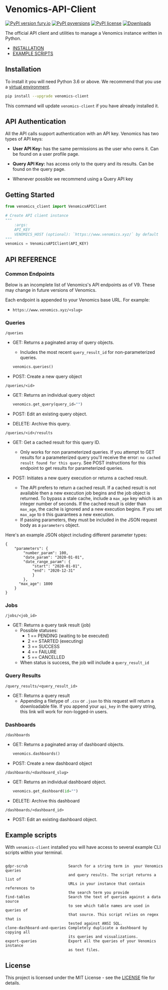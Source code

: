 # Venomics-API-Client

[![PyPI version fury.io](https://badge.fury.io/py/venomics-client.svg)](https://pypi.org/project/venomics-client/)
[![PyPI pyversions](https://img.shields.io/pypi/pyversions/venomics-client.svg)](https://pypi.python.org/pypi/venomics-client/)
[![PyPI license](https://img.shields.io/pypi/l/venomics-client.svg)](https://pypi.python.org/pypi/venomics-client/)
[![Downloads](https://pepy.tech/badge/venomics-client)](https://pepy.tech/project/venomics-client)

The official API client and utilities to manage a Venomics instance written in Python.

- [INSTALLATION](#installation)
- [EXAMPLE SCRIPTS](#example-scripts)


## Installation

To install it you will need Python 3.6 or above. We recommend that you use a [virtual environment].


```bash
pip install --upgrade venomics-client
```

This command will update `venomics-client` if you have already installed it.

[virtual environment]: https://pythonbasics.org/virtualenv/

## API Authentication
All the API calls support authentication with an API key. Venomics has two types of API keys:

 - **User API Key:** has the same permissions as the user who owns it. Can be found on a user profile page.
 - **Query API Key:** has access only to the query and its results. Can be found on the query page.

 - Whenever possible we recommend using a Query API key

## Getting Started

```python
from venomics_client import VenomicsAPIClient

# Create API client instance
"""
    :args:
    API_KEY
    VENOMICS_HOST (optional): `https://www.venomics.xyz/` by default
"""
venomics = VenomicsAPIClient(API_KEY)
```

## API REFERENCE

### Common Endpoints

Below is an incomplete list of Venomics's API endpoints as of V9. These may change in future versions of Venomics.

Each endpoint is appended to your Venomics base URL. For example:

- `https://www.venomics.xyz/<slug>`

### Queries

`/queries`
+ GET: Returns a paginated array of query objects.
	- Includes the most recent `query_result_id` for non-parameterized queries.
  
  	```python 
    venomics.queries()
    ```

+ POST: Create a new query object

`/queries/<id>`
+ GET: Returns an individual query object
  	
    ```python 
    venomics.get_query(query_id="")
    ```
  
+ POST: Edit an existing query object.
+ DELETE: Archive this query. 


`/queries/<id>/results`


+ GET: Get a cached result for this query ID.
    - Only works for non parameterized queries. If you attempt to GET results
for a parameterized query you'll receive the error: `no cached result found
for this query`. See POST instructions for this endpoint to get results for
parameterized queries.

+ POST: Initiates a new query execution or returns a cached result.
    - The API prefers to return a cached result. If a cached result is not
available then a new execution job begins and the job object is returned. To
bypass a stale cache, include a `max_age` key which is an integer number of
seconds. If the cached result is older than `max_age`, the cache is ignored
and a new execution begins. If you set `max_age` to `0` this guarantees a new
execution.
    - If passing parameters, they must be included in the JSON request body as
a `parameters` object.


Here's an example JSON object including different parameter types:

```
{ 
    "parameters": {
    	"number_param": 100,
    	"date_param": "2020-01-01",
    	"date_range_param": {
    		"start": "2020-01-01",
    		"end": "2020-12-31"
    		}
    	},
      "max_age": 1800
    }
}
```


### Jobs

`/jobs/<job_id>`
+ GET: Returns a query task result (job)
	+ Possible statuses:
		- 1 == PENDING (waiting to be executed)
		- 2 == STARTED (executing)
		- 3 == SUCCESS
		- 4 == FAILURE
		- 5 == CANCELLED
	+ When status is success, the job will include a `query_result_id`

### Query Results

`/query_results/<query_result_id>`
+ GET: Returns a query result
	- Appending a filetype of `.csv` or `.json` to this request will return a downloadable file. If you append your `api_key` in the query string, this link will work for non-logged-in users.

### Dashboards

`/dashboards`
+ GET: Returns a paginated array of dashboard objects.

	```python 
    venomics.dashboards()
    ```
 
+ POST: Create a new dashboard object

`/dashboards/<dashboard_slug>`
+ GET: Returns an individual dashboard object.

	```python 
    venomics.get_dashboard(id="")
    ```
 
+ DELETE: Archive this dashboard

`/dashboards/<dashboard_id>`
+ POST: Edit an existing dashboard object.


## Example scripts

With `venomics-client` installed you will have access to several example CLI scripts within your terminal.

```text

gdpr-scrub                  Search for a string term in  your Venomics queries
                            and query results. The script returns a list of
                            URLs in your instance that contain references to
                            the search term you provide
find-tables                 Search the text of queries against a data source
                            to see which table names are used in queries of
                            that source. This script relies on regex that is
                            tested against ANSI SQL.
clone-dashboard-and-queries Completely duplicate a dashboard by copying all 
                            its queries and visualizations.
export-queries              Export all the queries of your Venomics instance
                            as text files.
```


## License
This project is licensed under the MIT License - see the [LICENSE](LICENSE) file for details.
